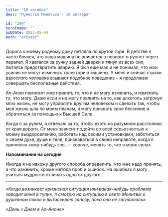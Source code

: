 ```yaml
---
title: "10 октября"
desc: "Мужество Меняться - 10 октября"

id: "284"
heroImage: ""
pubDate: 2023-05-04
moth: "oktyabr"
---
```


Дорога к моему родному дому петляла по крутой горе. В детстве я часто боялся,
что наша машина не впишется в поворот и рухнет через парапет. Я хватался за
ручку задней дверки и тянул из всех сил, пытаясь предотвратить аварию. Я был
еще мал и не понимал, что мои усилия не могут изменить траекторию машины. У
меня и сейчас страхи взрослого человека взывают подобное поведение – я
продолжаю совершать бесполезные действия.

Ал-Анон помогает мне принять то, что я не могу изменить, и изменить то, что
могу. Даже если я не могу повлиять на то, как алкоголь затронул мою жизнь, не
могу управлять другим человеком и сделать так, чтобы моя жизнь шла по моим
планам, я могу признать свое бессилие и обратиться за помощью к Высшей Силе.

Когда я за рулем, я отвечаю за то, чтобы ехать на разумном расстоянии от края
дороги. От меня зависит подойти со всей серьезностью к моему выздоровлению,
работать над своими установками, заботиться о своем духе, душе и теле,
признаваться в своей неправоте, когда я причиняю кому-нибудь зло, — короче,
менять то, что в моих силах.

**Напоминание на сегодня**

Иногда я не нахожу другого способа определить, что мне надо принять, а что
изменить, кроме метода проб и ошибок. На ошибках я могу учиться мудрости
отличать одно от другого.

---

_«Когда возникает кризисная ситуация или какая-нибудь проблема заводит меня в
тупик, я смотрю на ситуацию в свете Молитвы о душевном покое и вытаскиваю
занозу, пока она не загноилась»._

_«День з Днем в Ал-Аноне»_
